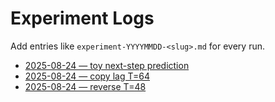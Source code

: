 # Experiment Logs
Add entries like `experiment-YYYYMMDD-<slug>.md` for every run.
- [2025-08-24 — toy next-step prediction](experiment-2025-08-24-toy.md)
- [2025-08-24 — copy lag T=64](experiment-2025-08-24-copy-lag-T64.md)
- [2025-08-24 — reverse T=48](experiment-2025-08-24-reverse-T48.md)
